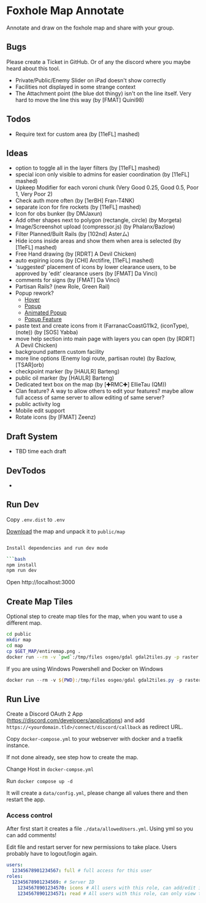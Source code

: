 # Foxhole Map Annotate

Annotate and draw on the foxhole map and share with your group.

## Bugs

Please create a Ticket in GitHub. Or of any the discord where you maybe heard about this tool.

* Private/Public/Enemy Slider on iPad doesn't show correctly
* Facilities not displayed in some strange context
* The Attachment point (the blue dot thingy) isn't on the line itself. Very hard to move the line this way (by [FMAT] Quini98)

## Todos

* Require text for custom area (by [11eFL] mashed)

## Ideas

* option to toggle all in the layer filters (by [11eFL] mashed)
* special icon only visible to admins for easier coordination (by [11eFL] mashed)
* Upkeep Modifier for each voroni chunk (Very Good 0.25, Good 0.5, Poor 1, Very Poor 2)
* Check auth more often (by [1erBH] Fran-T4NK)
* separate icon for fire rockets (by [11eFL] mashed)
* Icon for obs bunker (by DMJaxun)
* Add other shapes next to polygon (rectangle, circle) (by Morgeta)
* Image/Screenshot upload (compressor.js) (by Phalanx/Bazlow)
* Filter Planned/Built Rails (by [102nd] Asterム)
* Hide icons inside areas and show them when area is selected (by [11eFL] mashed)
* Free Hand drawing (by [RDRT] A Devil Chicken)
* auto expiring icons (by [CHI] Arctifire, [11eFL] mashed)
* 'suggested' placement of icons by lower clearance users, to be approved by 'edit' clearance users (by [FMAT] Da Vinci)
* comments for signs (by [FMAT] Da Vinci)
* Partisan Rails? (new Role, Green Rail)
* Popup rework?
  * [Hover](https://viglino.github.io/ol-ext/examples/interaction/map.interaction.hover.html)
  * [Popup](http://viglino.github.io/ol-ext/examples/popup/map.popup.html)
  * [Animated Popup](http://viglino.github.io/ol-ext/examples/popup/map.popup.anim.html)
  * [Popup Feature](https://viglino.github.io/ol-ext/examples/popup/map.popup.feature.html)
* paste text and create icons from it (FarranacCoastG11k2, (iconType), (note)) (by [SOS] Yabba)
* move help section into main page with layers you can open (by [RDRT] A Devil Chicken)
* background pattern custom facility
* more line options (Enemy logi route, partisan route) (by Bazlow, [TSAR]orb)
* checkpoint marker (by [HAULR] Barteng)
* public oil marker (by [HAULR] Barteng)
* Dedicated text box on the map (by [✚RMC✚] EllieTau (QM))
* Clan feature? A way to allow others to edit your features? maybe allow full access of same server to allow editing of same server?
* public activity log
* Mobile edit support
* Rotate icons (by [FMAT] Zeenz)

## Draft System

* TBD time each draft

## DevTodos

* 

## Run Dev

Copy `.env.dist` to `.env`

[Download](https://warden.express/map/map.tar.gz) the map and unpack it to `public/map`

```bash

Install dependencies and run dev mode

```bash
npm install
npm run dev
```

Open http://localhost:3000


## Create Map Tiles

Optional step to create map tiles for the map, when you want to use a different map.

```bash
cd public
mkdir map
cd map
cp $GET_MAP/entiremap.png .
docker run --rm -v `pwd`:/tmp/files osgeo/gdal gdal2tiles.py -p raster -w openlayers --tiledriver=WEBP --webp-lossless /tmp/files/entiremap.png /tmp/files/
```

If you are using Windows Powershell and Docker on Windows

```powershell
docker run --rm -v ${PWD}:/tmp/files osgeo/gdal gdal2tiles.py -p raster -w openlayers --tiledriver=WEBP --webp-lossless /tmp/files/entiremap.png /tmp/files/
```

## Run Live

Create a Discord OAuth 2 App (https://discord.com/developers/applications) and add `https://<yourdomain.tld>/connect/discord/callback` as redirect URL.

Copy `docker-compose.yml` to your webserver with docker and a traefik instance.

If not done already, see step how to create the map.

Change Host in `docker-compse.yml`

Run `docker compose up -d`

It will create a `data/config.yml`, please change all values there and then restart the app. 

### Access control

After first start it creates a file `./data/allowedUsers.yml`. Using yml so you can add comments!

Edit file and restart server for new permissions to take place. Users probably have to logout/login again.

```yaml
users:
  12345678901234567: full # full access for this user
roles:
  12345678901234569: # Server ID
    12345678901234570: icons # All users with this role, can add/edit icons
    12345678901234571: read # All users with this role, can only view the map
```
